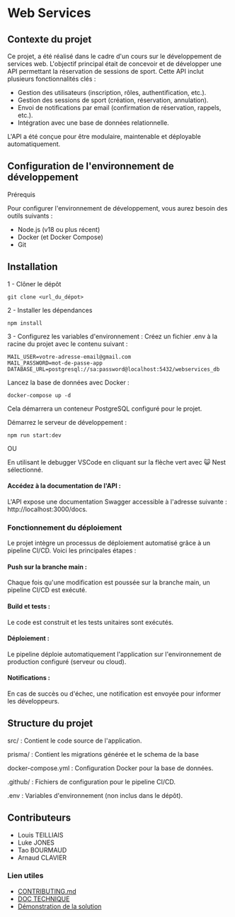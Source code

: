 # Web Services 

## Contexte du projet

Ce projet, a été réalisé dans le cadre d'un cours sur le développement de services web. L'objectif principal était de concevoir et de développer une API permettant la réservation de sessions de sport. Cette API inclut plusieurs fonctionnalités clés :

- Gestion des utilisateurs (inscription, rôles, authentification, etc.).
- Gestion des sessions de sport (création, réservation, annulation).
- Envoi de notifications par email (confirmation de réservation, rappels, etc.).
- Intégration avec une base de données relationnelle.

L'API a été conçue pour être modulaire, maintenable et déployable automatiquement.


## Configuration de l'environnement de développement

Prérequis

Pour configurer l'environnement de développement, vous aurez besoin des outils suivants :

- Node.js (v18 ou plus récent)
- Docker (et Docker Compose)
- Git

## Installation 

1 - Clôner le dépôt 

```git
git clone <url_du_dépot>
```

2 - Installer les dépendances 

```
npm install
```

3 - Configurez les variables d'environnement :
Créez un fichier .env à la racine du projet avec le contenu suivant :

```
MAIL_USER=votre-adresse-email@gmail.com
MAIL_PASSWORD=mot-de-passe-app
DATABASE_URL=postgresql://sa:password@localhost:5432/webservices_db
````

Lancez la base de données avec Docker :

````
docker-compose up -d
````

Cela démarrera un conteneur PostgreSQL configuré pour le projet.

Démarrez le serveur de développement :

````
npm run start:dev
````
OU 

En utilisant le debugger VSCode en cliquant sur la flèche vert avec 😺 Nest sélectionné.

#### Accédez à la documentation de l'API :
L'API expose une documentation Swagger accessible à l'adresse suivante :
http://localhost:3000/docs.

### Fonctionnement du déploiement

Le projet intègre un processus de déploiement automatisé grâce à un pipeline CI/CD. Voici les principales étapes :

#### Push sur la branche main :
Chaque fois qu'une modification est poussée sur la branche main, un pipeline CI/CD est exécuté.

#### Build et tests :

Le code est construit et les tests unitaires sont exécutés.

#### Déploiement :

Le pipeline déploie automatiquement l'application sur l'environnement de production configuré (serveur ou cloud).

#### Notifications :

En cas de succès ou d'échec, une notification est envoyée pour informer les développeurs.

## Structure du projet

src/ : Contient le code source de l'application.

prisma/ : Contient les migrations générée et le schema de la base

docker-compose.yml : Configuration Docker pour la base de données.

.github/ : Fichiers de configuration pour le pipeline CI/CD.

.env : Variables d'environnement (non inclus dans le dépôt).


## Contributeurs

- Louis TEILLIAIS
- Luke JONES
- Tao BOURMAUD 
- Arnaud CLAVIER

### Lien utiles

- [CONTRIBUTING.md](./CONTRIBUTING.md)
- [DOC TECHNIQUE](./TECHNIQUE.md)
- [Démonstration de la solution](https://youtu.be/NCVZAPopHI4)